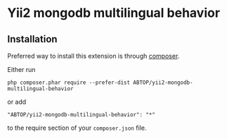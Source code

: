Yii2 mongodb multilingual behavior
==========================

Installation
------------

Preferred way to install this extension is through [composer](http://getcomposer.org/download/).

Either run

```
php composer.phar require --prefer-dist ABTOP/yii2-mongodb-multilingual-behavior
```

or add

```
"ABTOP/yii2-mongodb-multilingual-behavior": "*"
```

to the require section of your `composer.json` file.